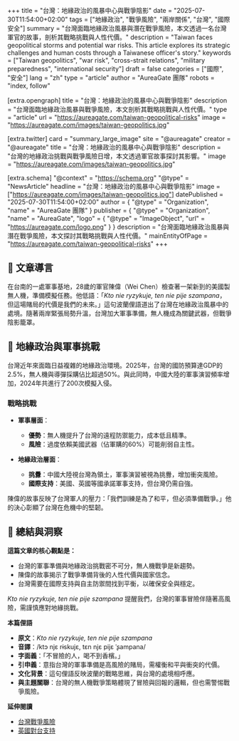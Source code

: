 +++
title = "台灣：地緣政治的風暴中心與戰爭陰影"
date = "2025-07-30T11:54:00+02:00"
tags = ["地緣政治", "戰爭風險", "兩岸關係", "台灣", "國際安全"]
summary = "台灣面臨地緣政治風暴與潛在戰爭風險，本文透過一名台灣軍官的故事，剖析其戰略挑戰與人性代價。"
description = "Taiwan faces geopolitical storms and potential war risks. This article explores its strategic challenges and human costs through a Taiwanese officer's story."
keywords = ["Taiwan geopolitics", "war risk", "cross-strait relations", "military preparedness", "international security"]
draft = false
categories = ["國際", "安全"]
lang = "zh"
type = "article"
author = "AureaGate 團隊"
robots = "index, follow"

[extra.opengraph]
title = "台灣：地緣政治的風暴中心與戰爭陰影"
description = "台灣面臨地緣政治風暴與戰爭風險，本文剖析其戰略挑戰與人性代價。"
type = "article"
url = "https://aureagate.com/taiwan-geopolitical-risks"
image = "https://aureagate.com/images/taiwan-geopolitics.jpg"

[extra.twitter]
card = "summary_large_image"
site = "@aureagate"
creator = "@aureagate"
title = "台灣：地緣政治的風暴中心與戰爭陰影"
description = "台灣的地緣政治挑戰與戰爭風險日增，本文透過軍官故事探討其影響。"
image = "https://aureagate.com/images/taiwan-geopolitics.jpg"

[extra.schema]
"@context" = "https://schema.org"
"@type" = "NewsArticle"
headline = "台灣：地緣政治的風暴中心與戰爭陰影"
image = ["https://aureagate.com/images/taiwan-geopolitics.jpg"]
datePublished = "2025-07-30T11:54:00+02:00"
author = { "@type" = "Organization", "name" = "AureaGate 團隊" }
publisher = { "@type" = "Organization", "name" = "AureaGate", "logo" = { "@type" = "ImageObject", "url" = "https://aureagate.com/logo.png" } }
description = "台灣面臨地緣政治風暴與潛在戰爭風險，本文探討其戰略挑戰與人性代價。"
mainEntityOfPage = "https://aureagate.com/taiwan-geopolitical-risks"
+++


## 🧭 文章導言
在台南的一處軍事基地，28歲的軍官陳偉（Wei Chen）檢查著一架新到的美國製無人機，準備模擬任務。他低語：「*Kto nie ryzykuje, ten nie pije szampana*，但這場賭局的代價是我們的未來。」這句波蘭俚語道出了台灣在地緣政治風暴中的處境。隨著兩岸緊張局勢升溫，台灣加大軍事準備，無人機成為關鍵武器，但戰爭陰影籠罩。[](https://www.rp.pl/zawody-prawnicze/art42764621-dwie-reguly-reformy-komorniczej-z-2019-roku-cofniete-prezydent-podpisal-ustawe)

## 📌 地緣政治與軍事挑戰
台灣近年來面臨日益複雜的地緣政治環境。2025年，台灣的國防預算達GDP的2.5%，無人機與導彈採購佔比超過50%。與此同時，中國大陸的軍事演習頻率增加，2024年共進行了200次模擬入侵。[](https://www.rp.pl/zawody-prawnicze/art42764621-dwie-reguly-reformy-komorniczej-z-2019-roku-cofniete-prezydent-podpisal-ustawe)

### 戰略挑戰
- **軍事層面**：
  - **優勢**：無人機提升了台灣的遠程防禦能力，成本低且精準。
  - **風險**：過度依賴美國武器（佔軍購的60%）可能削弱自主性。

- **地緣政治層面**：
  - **挑釁**：中國大陸視台灣為領土，軍事演習被視為挑釁，增加衝突風險。
  - **國際支持**：美國、英國等國承諾軍事支持，但台灣仍需自強。

陳偉的故事反映了台灣軍人的壓力：「我們訓練是為了和平，但必須準備戰爭。」他的決心彰顯了台灣在危機中的堅韌。

## 💬 總結與洞察
**這篇文章的核心觀點是：**
- 台灣的軍事準備與地緣政治挑戰密不可分，無人機戰爭是新趨勢。
- 陳偉的故事揭示了戰爭準備背後的人性代價與國家信念。
- 台灣需要在國際支持與自主防禦間找到平衡，以確保安全與穩定。

*Kto nie ryzykuje, ten nie pije szampana* 提醒我們，台灣的軍事冒險伴隨著高風險，需謹慎應對地緣挑戰。

**本篇俚語**  
- **原文**：*Kto nie ryzykuje, ten nie pije szampana*  
- **音譯**：/ktɔ njɛ rɨskujɛ, tɛn njɛ pijɛ ˈʂampana/  
- **字面義**：「不冒險的人，喝不到香檳。」  
- **引申義**：意指台灣的軍事準備是高風險的賭局，需權衡和平與衝突的代價。  
- **文化背景**：這句俚語反映波蘭的戰略思維，與台灣的處境相呼應。  
- **與主題關聯**：台灣的無人機戰爭策略體現了冒險與回報的邏輯，但也需警惕戰爭風險。

**延伸閱讀**  
- [台灣戰爭風險](https://niezalezna.pl/swiat/gazeta-polska-tajwan-szykuje-sie-na-inwazje-drugi-front-wojny/548560)  
- [英國對台支持](https://www.portalmorski.pl/bezpieczenstwo/58630-telegraph-wielka-brytania-jest-gotowa-walczyc-na-pacyfiku)